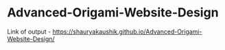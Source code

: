 # Advanced-Origami-Website-Design

Link of output - https://shauryakaushik.github.io/Advanced-Origami-Website-Design/
